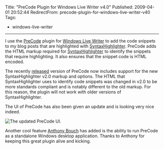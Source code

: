 Title: "PreCode Plugin for Windows Live Writer v4.0"
Published: 2009-04-01 20:52:44
RedirectFrom: precode-plugin-for-windows-live-writer-v40
Tags:
  - windows-live-writer
---
I use the [PreCode](http://www.codeplex.com/precode) plugin for [Windows Live Writer](http://windowslivewriter.spaces.live.com/) to add the code snippets to my blog posts that are highlighted with [SyntaxHighlighter](http://alexgorbatchev.com/wiki/SyntaxHighlighter). PreCode adds the HTML markup required for [SyntaxHighlighter](http://alexgorbatchev.com/wiki/SyntaxHighlighter) to identify the snippets that require highlighting. It also ensures that the snippet code is HTML encoded.

The recently [released](http://www.58bits.com/blog/2009/03/30/SyntaxHighlighter-Plugin-For-Windows-Live-Writer.aspx) version of PreCode now includes support for the new SyntaxHighlighter
v2.0 markup and options. The HTML that SyntaxHighlighter uses to identify code snippets was changed in v2.0 to be more standards compliant and is notably different to the old markup. For this reason, the plugin will not work with older versions of SyntaxHighlighter.

The UI of PreCode has also been given an update and is looking very nice indeed.

![The updated PreCode UI.](/posts/images/PreCode-UI.png)

Another cool feature [Anthony Bouch](http://www.58bits.com/) has added is the ability to run PreCode as a standalone Windows desktop application. Thanks to Anthony for keeping this great plugin alive and kicking.
